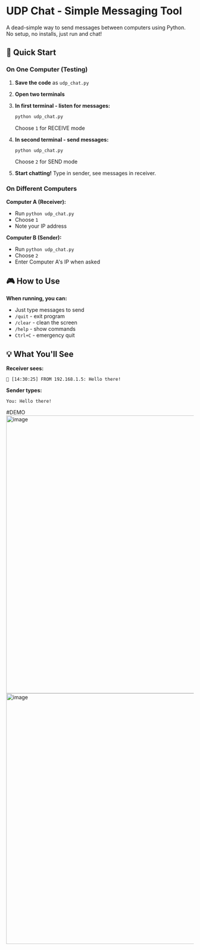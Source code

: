 # UDP Chat - Simple Messaging Tool

A dead-simple way to send messages between computers using Python. No setup, no installs, just run and chat!

## 🚀 Quick Start

### On One Computer (Testing)

1. **Save the code** as `udp_chat.py`

2. **Open two terminals**

3. **In first terminal - listen for messages:**
   ```bash
   python udp_chat.py
   ```
   Choose `1` for RECEIVE mode

4. **In second terminal - send messages:**
   ```bash
   python udp_chat.py
   ```
   Choose `2` for SEND mode

5. **Start chatting!** Type in sender, see messages in receiver.

### On Different Computers

**Computer A (Receiver):**
- Run `python udp_chat.py`
- Choose `1`
- Note your IP address

**Computer B (Sender):**
- Run `python udp_chat.py` 
- Choose `2`
- Enter Computer A's IP when asked

## 🎮 How to Use

**When running, you can:**
- Just type messages to send
- `/quit` - exit program
- `/clear` - clean the screen
- `/help` - show commands
- `Ctrl+C` - emergency quit

## 💡 What You'll See

**Receiver sees:**
```
📩 [14:30:25] FROM 192.168.1.5: Hello there!
```

**Sender types:**
```
You: Hello there!
```


#DEMO
<img width="866" height="746" alt="image" src="https://github.com/user-attachments/assets/ae9647d6-5ff6-41d0-a3c9-fdcabfd99180" />
<img width="1525" height="673" alt="image" src="https://github.com/user-attachments/assets/03b61109-0c20-44de-896c-62dcd7a9775e" />
